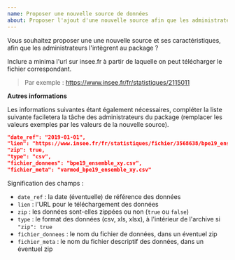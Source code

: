 ```yaml
---
name: Proposer une nouvelle source de données
about: Proposer l'ajout d'une nouvelle source afin que les administrateurs l'intègrent au package
---
```


Vous souhaitez proposer une une nouvelle source et ses caractéristiques, afin que les administrateurs l'intègrent au package ?

Inclure a minima l'url sur insee.fr à partir de laquelle on peut télécharger le fichier correspondant.

> Par exemple : https://www.insee.fr/fr/statistiques/2115011

**Autres informations**

Les informations suivantes étant également nécessaires, compléter la liste suivante faciletera la tâche des administrateurs du package (remplacer les valeurs exemples par les valeurs de la nouvelle source).

```json
"date_ref": "2019-01-01",
"lien": "https://www.insee.fr/fr/statistiques/fichier/3568638/bpe19_ensemble_xy_csv.zip",
"zip": true,
"type": "csv",
"fichier_donnees": "bpe19_ensemble_xy.csv",
"fichier_meta": "varmod_bpe19_ensemble_xy.csv"
```

Signification des champs :

- `date_ref` : la date (éventuelle) de référence des données
- `lien` : l'URL pour le téléchargement des données
- `zip` : les données sont-elles zippées ou non (`true` ou `false`)
- `type` : le format des données (csv, xls, xlsx), à l'intérieur de l'archive si `"zip": true`
- `fichier_donnees` : le nom du fichier de données, dans un éventuel zip
- `fichier_meta` : le nom du fichier descriptif des données, dans un éventuel zip

